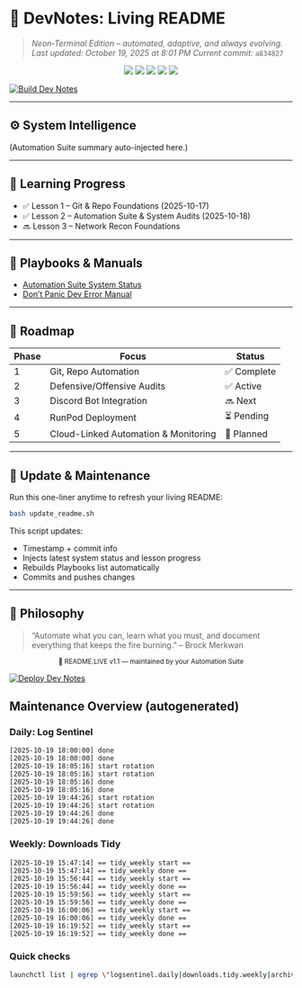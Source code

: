 # 🧠 **DevNotes: Living README**  
> _Neon‑Terminal Edition – automated, adaptive, and always evolving._  
_Last updated: October 19, 2025 at 8:01 PM_
_Current commit:_ `a834827`

<p align="center">
  <img src="https://img.shields.io/badge/SYSTEM-ONLINE-00FFC8?style=for-the-badge&labelColor=0A0A0F&logo=github&logoColor=00FFC8">
  <img src="https://img.shields.io/badge/AUTOMATION-SUITE_ACTIVE-7C3AED?style=for-the-badge&labelColor=0A0A0F">
  <img src="https://img.shields.io/badge/DEFENSE-NETRUNNER_OK-39FF14?style=for-the-badge&labelColor=0A0A0F">
  <img src="https://img.shields.io/badge/LESSON_TRACK-LEVEL_II-FF2E97?style=for-the-badge&labelColor=0A0A0F">
  <img src="https://img.shields.io/badge/STATUS-STABLE-00F0FF?style=for-the-badge&labelColor=0A0A0F">
</p>

[![Build Dev Notes](https://github.com/Brockmerkwan/dev-notes/actions/workflows/build.yml/badge.svg)](https://github.com/Brockmerkwan/dev-notes/actions/workflows/build.yml)

---

## ⚙️ System Intelligence
<!--AUTO:STATUS_START-->
(Automation Suite summary auto-injected here.)
<!--AUTO:STATUS_END-->

---

## 📘 Learning Progress
<!--AUTO:LESSON_LOG_START-->
- ✅ Lesson 1 – Git & Repo Foundations (2025-10-17)
- ✅ Lesson 2 – Automation Suite & System Audits (2025-10-18)
- 🔜 Lesson 3 – Network Recon Foundations
<!--AUTO:LESSON_LOG_END-->

---

## 🧾 Playbooks & Manuals
<!--AUTO:PLAYBOOKS_START-->
- [Automation Suite System Status](docs/README_Automation_Suite_Status.md)
- [Don’t Panic Dev Error Manual](docs/Dont_Panic_Dev_Error_Manual.md)
<!--AUTO:PLAYBOOKS_END-->

---

## 🚀 Roadmap
| Phase | Focus | Status |
|-------|--------|--------|
| 1 | Git, Repo Automation | ✅ Complete |
| 2 | Defensive/Offensive Audits | ✅ Active |
| 3 | Discord Bot Integration | 🔜 Next |
| 4 | RunPod Deployment | ⏳ Pending |
| 5 | Cloud-Linked Automation & Monitoring | 🧩 Planned |

---

## 🔧 Update & Maintenance
Run this one-liner anytime to refresh your living README:
```bash
bash update_readme.sh
```

This script updates:  
- Timestamp + commit info  
- Injects latest system status and lesson progress  
- Rebuilds Playbooks list automatically  
- Commits and pushes changes

---

## 🩵 Philosophy
> “Automate what you can, learn what you must, and document everything that keeps the fire burning.” – Brock Merkwan

<p align="center"><sub>💾 README.LIVE v1.1 — maintained by your Automation Suite</sub></p>

[![Deploy Dev Notes](https://github.com/Brockmerkwan/dev-notes/actions/workflows/deploy.yml/badge.svg)](https://github.com/Brockmerkwan/dev-notes/actions/workflows/deploy.yml)
## Maintenance Overview (autogenerated)

### Daily: Log Sentinel
```
[2025-10-19 18:00:00] done
[2025-10-19 18:00:00] done
[2025-10-19 18:05:16] start rotation
[2025-10-19 18:05:16] start rotation
[2025-10-19 18:05:16] done
[2025-10-19 18:05:16] done
[2025-10-19 19:44:26] start rotation
[2025-10-19 19:44:26] start rotation
[2025-10-19 19:44:26] done
[2025-10-19 19:44:26] done
```

### Weekly: Downloads Tidy
```
[2025-10-19 15:47:14] == tidy_weekly start ==
[2025-10-19 15:47:14] == tidy_weekly done ==
[2025-10-19 15:56:44] == tidy_weekly start ==
[2025-10-19 15:56:44] == tidy_weekly done ==
[2025-10-19 15:59:56] == tidy_weekly start ==
[2025-10-19 15:59:56] == tidy_weekly done ==
[2025-10-19 16:00:06] == tidy_weekly start ==
[2025-10-19 16:00:06] == tidy_weekly done ==
[2025-10-19 16:19:52] == tidy_weekly start ==
[2025-10-19 16:19:52] == tidy_weekly done ==
```

### Quick checks
```bash
launchctl list | egrep \"logsentinel.daily|downloads.tidy.weekly|archive.compactor.monthly|maintenance.overview.daily\"
```
